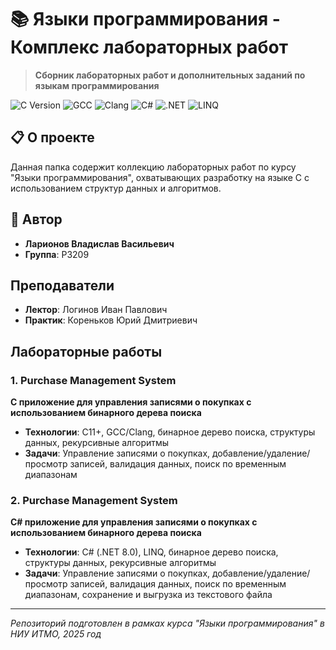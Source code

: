 # 📚 Языки программирования - Комплекс лабораторных работ

> **Сборник лабораторных работ и дополнительных заданий по языкам программирования**

![C Version](https://img.shields.io/badge/C-C11%2B-00599C?style=for-the-badge&logo=c)
![GCC](https://img.shields.io/badge/GCC-7.0%2B-FF6600?style=for-the-badge&logo=gnu)
![Clang](https://img.shields.io/badge/Clang-6.0%2B-FF6600?style=for-the-badge&logo=llvm)
![C#](https://img.shields.io/badge/C%23-.NET%208.0-239120?style=for-the-badge&logo=c-sharp)
![.NET](https://img.shields.io/badge/.NET-8.0-512BD4?style=for-the-badge&logo=dotnet)
![LINQ](https://img.shields.io/badge/LINQ-Query-FF6F00?style=for-the-badge&logo=dotnet)

## 📋 О проекте

Данная папка содержит коллекцию лабораторных работ по курсу "Языки программирования", охватывающих разработку на языке C с использованием структур данных и алгоритмов.

## 👤 Автор

- **Ларионов Владислав Васильевич**  
- **Группа**: P3209

## Преподаватели

- **Лектор**: Логинов Иван Павлович
- **Практик**: Кореньков Юрий Дмитриевич

## Лабораторные работы

### 1. Purchase Management System
**C приложение для управления записями о покупках с использованием бинарного дерева поиска**

- **Технологии**: C11+, GCC/Clang, бинарное дерево поиска, структуры данных, рекурсивные алгоритмы
- **Задачи**: Управление записями о покупках, добавление/удаление/просмотр записей, валидация данных, поиск по временным диапазонам

### 2. Purchase Management System
**C# приложение для управления записями о покупках с использованием бинарного дерева поиска**

- **Технологии**: C# (.NET 8.0), LINQ, бинарное дерево поиска, структуры данных, рекурсивные алгоритмы
- **Задачи**: Управление записями о покупках, добавление/удаление/просмотр записей, валидация данных, поиск по временным диапазонам, сохранение и выгрузка из текстового файла

---

*Репозиторий подготовлен в рамках курса "Языки программирования" в НИУ ИТМО, 2025 год*
